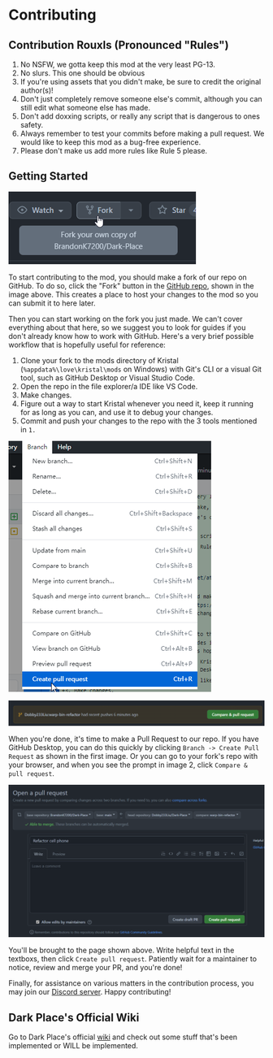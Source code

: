 # Contributing

## Contribution Rouxls (Pronounced "Rules")
1. No NSFW, we gotta keep this mod at the very least PG-13.
2. No slurs. This one should be obvious 
3. If you're using assets that you didn't make, be sure to credit the original author(s)!
4. Don't just completely remove someone else's commit, although you can still edit what someone else has made.
5. Don't add doxxing scripts, or really any script that is dangerous to ones safety.
6. Always remember to test your commits before making a pull request. We would like to keep this mod as a bug-free experience.
7. Please don't make us add more rules like Rule 5 please.

## Getting Started
![The Fork button](guides/contributing/fork_button.png)

To start contributing to the mod, you should make a fork of our repo on GitHub. To do so, click the "Fork" button in the [GitHub repo](https://github.com/BrandonK7200/Dark-Place), shown in the image above. This creates a place to host your changes to the mod so you can submit it to here later.

Then you can start working on the fork you just made. We can't cover everything about that here, so we suggest you to look for guides if you don't already know how to work with GitHub. Here's a very brief possible workflow that is hopefully useful for reference:
1. Clone your fork to the mods directory of Kristal (`%appdata%\love\kristal\mods` on Windows) with Git's CLI or a visual Git tool, such as GitHub Desktop or Visual Studio Code.
2. Open the repo in the file explorer/a IDE like VS Code.
3. Make changes.
4. Figure out a way to start Kristal whenever you need it, keep it running for as long as you can, and use it to debug your changes.
5. Commit and push your changes to the repo with the 3 tools mentioned in `1.`

![Creating a Pull Request in GitHub Desktop](guides/contributing/create_pr_gh_desktop.png)

![GitHub prompting you to make a Pull Request in the web UI](guides/contributing/create_pr_web.png)

When you're done, it's time to make a Pull Request to our repo. If you have GitHub Desktop, you can do this quickly by clicking `Branch -> Create Pull Request` as shown in the first image. Or you can go to your fork's repo with your browser, and when you see the prompt in image 2, click `Compare & pull request`.

!["Create a pull request" screen](guides/contributing/create_pr_inner.png)

You'll be brought to the page shown above. Write helpful text in the textboxs, then click `Create pull request`. Patiently wait for a maintainer to notice, review and merge your PR, and you're done!

Finally, for assistance on various matters in the contribution process, you may join our [Discord server](https://discord.gg/B2scNCB2). Happy contributing!

## Dark Place's Official Wiki
Go to Dark Place's official [wiki](https://dark-place.fandom.com/wiki/Dark_Place_Wiki) and check out some stuff that's been implemented or WILL be implemented.
